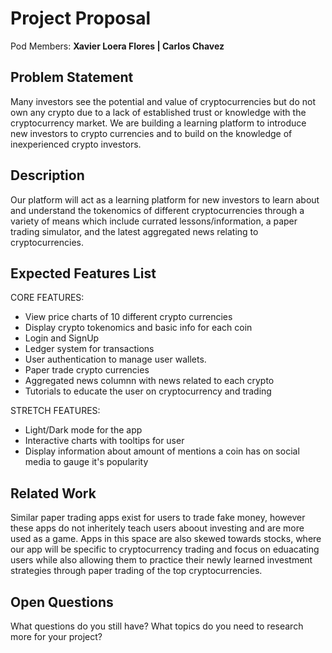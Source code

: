 # Project Proposal

Pod Members: **Xavier Loera Flores | Carlos Chavez**

## Problem Statement

Many investors see the potential and value of cryptocurrencies but do not own any crypto due to a lack of established trust or knowledge with the cryptocurrency market. We are building a learning platform to introduce new investors to crypto currencies and to build on the knowledge of inexperienced crypto investors. 

## Description

Our platform will act as a learning platform for new investors to learn about and understand the tokenomics of different cryptocurrencies through a variety of means which include currated lessons/information, a paper trading simulator, and the latest aggregated news relating to cryptocurrencies. 

## Expected Features List

CORE FEATURES:

- View price charts of 10 different crypto currencies
- Display crypto tokenomics and basic info for each coin
- Login and SignUp 
- Ledger system for transactions
- User authentication to manage user wallets.
- Paper trade crypto currencies
- Aggregated news columnn with news related to each crypto
- Tutorials to educate the user on cryptocurrency and trading

STRETCH FEATURES:

- Light/Dark mode for the app
- Interactive charts with tooltips for user
- Display information about amount of mentions a coin has on social media to gauge it's popularity



## Related Work

Similar paper trading apps exist for users to trade fake money, however these apps do not inheritely teach users aboout investing and are more used as a game. Apps in this space are also skewed towards stocks, where our app will be specific to cryptocurrency trading and focus on eduacating users while also allowing them to practice their newly learned investment strategies through paper trading of the top cryptocurrencies.

## Open Questions

What questions do you still have? What topics do you need to research more for your project?
